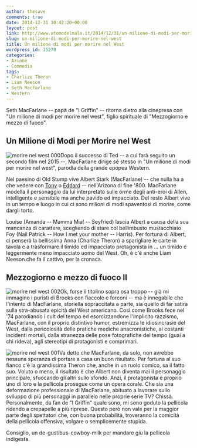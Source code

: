 ```yaml
---
author: thesave
comments: true
date: 2014-12-31 10:42:20+00:00
layout: post
link: http://www.atomodelmale.it/2014/12/31/un-milione-di-modi-per-morire-nel-west/
slug: un-milione-di-modi-per-morire-nel-west
title: Un milione di modi per morire nel West
wordpress_id: 15278
categories:
- Azione
- Commedia
tags:
- Charlize Theron
- Liam Neeson
- Seth MacFarlane
- Western
---
```


Seth MacFarlane -- papà de "I Griffin" -- ritorna dietro alla cinepresa con "Un milione di modi per morire nel west", figlio spirituale di "Mezzogiorno e mezzo di fuoco".



## Un Milione di Modi per Morire nel West



![morire nel west 000](http://www.atomodelmale.it/wp-content/uploads/2014/12/morire-nel-west-000-241x300.jpg)Dopo il successo di Ted -- a cui farà seguito un secondo film nel 2015 --, MacFarlane dirige sé stesso in "Un milione di modi per morire nel west", parodia della grande epopea Western.

Nel paesino di Old Stump vive Albert Stark (MacFarlane) -- che nulla ha a che vedere con [Tony](http://www.atomodelmale.it/2010/05/04/iron-man-2/) o [Eddard](http://www.atomodelmale.it/2014/12/30/telltale-game-of-thrones/) -- nell'Arizona di fine '800. MacFarlane modella il personaggio da lui interpretato sulle orme degli anti-eroi di Allen, intelligente e sensibile ma anche pavido ed impacciato. Del resto Albert vive in un tempo e luogo in cui ci sono milioni di modi spaventosi di morire, come dargli torto.

Louise (Amanda -- Mamma Mia! -- Seyfried) lascia Albert a causa della sua mancanza di carattere, scegliendo di stare col bellimbusto mustacchiato Foy (Nail Patrick -- How I met your mother -- Harris). Per fortuna di Albert, ci penserà la bellissima Anna (Charlize Theron) a sparigliare le carte in tavola e a trasformare il timido ed impacciato protagonista in ... un timido e leggermente meno impacciato uomo del West. Oh, è c'è anche Liam Neeson che fa il cattivo, per la cronaca.





## Mezzogiorno e mezzo di fuoco II



![morire nel west 002](http://www.atomodelmale.it/wp-content/uploads/2014/12/morire-nel-west-002-300x124.jpg)Ok, forse il titolino sopra osa troppo -- già mi immagino i puristi di Brooks con fiaccole e forconi -- ma è innegabile che l'intento di MacFarlane, storiella sopraccitata a parte, sia quello di far satira sulla stra-abusata epicità del West americano. Così come Brooks fece nel '74 parodiando i cult del tempo ed esorcizzandone l'implicito razzismo, MacFarlane, con il proprio distintivo humor, estremizza le idiosincrasie del West, dalla pericolosità delle pratiche mediche anacronistiche, ai costanti incidenti mortali, dalla stranezza delle pose fotografiche del tempo (guai a chi rideva), agli stereotipi di protagonisti e comprimari.

![morire nel west 001](http://www.atomodelmale.it/wp-content/uploads/2014/12/morire-nel-west-001-300x200.jpg)Va detto che MacFarlane, da solo, non avrebbe nessuna speranza di portare a casa un buon risultato. Per fortuna al suo fianco c'è la grandissima Theron che, anche in un ruolo comico, sa il fatto suo. Voluto o meno, il risultato è che Albert non diventa mai il personaggio principale, sfuocando gli altri sullo sfondo. Anzi, il protagonista è proprio uno di loro e la pellicola prosegue come un opera corale. Che sia una deformazione professionale di MacFarlane, abituato a lavorare sullo sviluppo di più personaggi in parallelo nelle proprie serie TV?
Chissà. Personalmente, da fan de "I Griffin" quale sono, mi sono goduto la pellicola ridendo a crepapelle a più riprese. Questo però non vale per la maggior parte degli spettatori che, con buona probabilità, troveranno la comicità della pellicola offensiva, volgare o semplicemente stupida.

Consiglio, un de-gustibus-cowboy-milk per mandare giù la pellicola indigesta.
